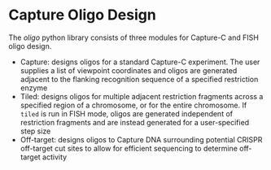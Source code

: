 # Capture Oligo Design
The *oligo* python library consists of three modules for Capture-C and FISH oligo design.<br>
* Capture: designs oligos for a standard Capture-C experiment. The user supplies a list of viewpoint coordinates and oligos are generated adjacent to the flanking recognition sequence of a specified restriction enzyme
* Tiled: designs oligos for multiple adjacent restriction fragments across a specified region of a chromosome, or for the entire chromosome. If `tiled` is run in FISH mode, oligos are generated independent of restriction fragments and
  are instead generated for a user-specified step size
* Off-target: designs oligos to Capture DNA surrounding potential CRISPR off-target cut sites to allow for efficient sequencing to determine off-target activity
